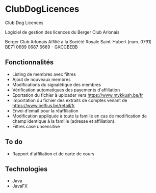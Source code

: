 # ClubDogLicences
Club Dog Licences

Logiciel de gestion des licences du Berger Club Arlonais

Berger Club Arlonais
Affilié à la Société Royale Saint-Hubert (num. 0791)
BE71 0689 0687 6669 - GKCCBEBB

## Fonctionnalités
- Listing de membres avec filtres
- Ajout de nouveaux membres
- Modifications du signalétique des membres
- Vérification automatiques des payements d'affiliation
- Eportation du fichier à uploader vers https://www.mykkush.be/fr
- Importation du fichier des extraits de comptes venant de https://www.belfius.be/retail/fr
- Envoi d'email pour la réaffiliation
- Modification appliquée à toute la famille en cas de modification de champ identique à la famille (adresse et affiliation).
- Filtres case unsensitive

## To do
- Rapport d'affiliation et de carte de cours

## Technologies
- Java
- JavaFX


